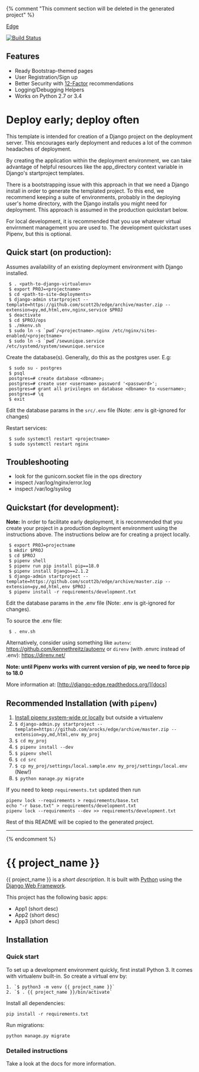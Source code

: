 {% comment "This comment section will be deleted in the generated project" %}

 [Edge][docs]

[![Build Status](https://travis-ci.org/arocks/edge.svg?branch=master)](https://travis-ci.org/arocks/edge)

## Features

* Ready Bootstrap-themed pages
* User Registration/Sign up
* Better Security with [12-Factor](http://12factor.net/) recommendations
* Logging/Debugging Helpers
* Works on Python 2.7 or 3.4

# Deploy early; deploy often

This template is intended for creation of a Django project on the deployment server. This encourages early deployment and reduces a lot of the common headaches of deployment.

By creating the application within the deployment environment, we can take advantage of helpful resources like the app_directory context variable in Django's startproject templates.

There is a bootstrapping issue with this approach in that we need a Django install in order to generate the templated project. To this end, we recommend keeping a suite of environments, probably in the deploying user's home directory, with the Django installs you might need for deployment. This approach is assumed in the production quickstart below.

For local development, it is recommended that you use whatever virtual envirnment management you are used to. The development quickstart uses Pipenv, but this is optional.

## Quick start (on production):

Assumes availability of an existing deployment environment with Django installed.

```
 $ . <path-to-django-virtualenv>
 $ export PROJ=<projectname>
 $ cd <path-to-site-deployments>
 $ django-admin startproject --template=https://github.com/scott2b/edge/archive/master.zip --extension=py,md,html,env,nginx,service $PROJ
 $ deactivate
 $ cd $PROJ/ops
 $ ./mkenv.sh
 $ sudo ln -s `pwd`/<projectname>.nginx /etc/nginx/sites-enabled/<projectname>
 $ sudo ln -s `pwd`/sewunique.service /etc/systemd/system/sewunique.service
```

Create the database(s). Generally, do this as the postgres user. E.g:

```
 $ sudo su - postgres
 $ psql
 postgres=# create database <dbname>;
 postgres=# create user <username> password '<password>';
 postgres=# grant all privileges on database <dbname> to <username>;
 postgres=# \q
 $ exit
```

Edit the database params in the `src/.env` file (Note: .env is git-ignored for changes)

Restart services:

```
 $ sudo systemctl restart <projectname>
 $ sudo systemctl restart nginx
```

## Troubleshooting

 * look for the gunicorn.socket file in the ops directory
 * inspect /var/log/nginx/error.log
 * inspect /var/log/syslog


## Quickstart (for development):

**Note:** In order to facilitate early deployment, it is recommended that you create your project in a production deployment environment using the instructions above. The instructions below are for creating a project locally.

```
 $ export PROJ=projectname
 $ mkdir $PROJ
 $ cd $PROJ
 $ pipenv shell
 $ pipenv run pip install pip==18.0
 $ pipenv install Django==2.1.2
 $ django-admin startproject --template=https://github.com/scott2b/edge/archive/master.zip --extension=py,md,html,env $PROJ .
 $ pipenv install -r requirements/development.txt
```


Edit the database params in the .env file (Note: .env is git-ignored for changes).

To source the .env file:

```
 $ . env.sh
```

Alternatively, consider using something like `autenv`: https://github.com/kennethreitz/autoenv
or `direnv` (with .envrc instead of .env):  https://direnv.net/

**Note: until Pipenv works with current version of pip, we need to force pip to 18.0**

More information at: [http://django-edge.readthedocs.org/][docs]

[docs]: http://django-edge.readthedocs.org/


## Recommended Installation (with `pipenv`)
1. [Install pipenv system-wide or locally](https://docs.pipenv.org/) but outside a virtualenv
2. `$ django-admin.py startproject --template=https://github.com/arocks/edge/archive/master.zip --extension=py,md,html,env my_proj`
3. `$ cd my_proj`
4. `$ pipenv install --dev`
4. `$ pipenv shell`
4. `$ cd src`
5. `$ cp my_proj/settings/local.sample.env my_proj/settings/local.env` (New!)
6. `$ python manage.py migrate`

If you need to keep `requirements.txt` updated then run

    pipenv lock --requirements > requirements/base.txt
    echo "-r base.txt" > requirements/development.txt
    pipenv lock --requirements --dev >> requirements/development.txt

Rest of this README will be copied to the generated project.

--------------------------------------------------------------------------------------------

{% endcomment %}

# {{ project_name }}

{{ project_name }} is a _short description_. It is built with [Python][0] using the [Django Web Framework][1].

This project has the following basic apps:

* App1 (short desc)
* App2 (short desc)
* App3 (short desc)

## Installation

### Quick start

To set up a development environment quickly, first install Python 3. It
comes with virtualenv built-in. So create a virtual env by:

    1. `$ python3 -m venv {{ project_name }}`
    2. `$ . {{ project_name }}/bin/activate`

Install all dependencies:

    pip install -r requirements.txt

Run migrations:

    python manage.py migrate

### Detailed instructions

Take a look at the docs for more information.

[0]: https://www.python.org/
[1]: https://www.djangoproject.com/
